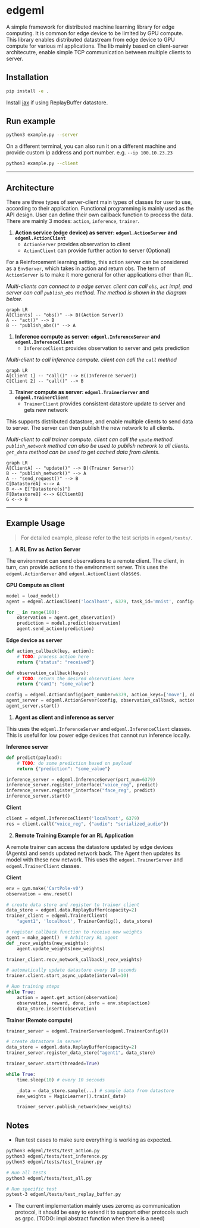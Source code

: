# edgeml

A simple framework for distributed machine learning library for edge computing. It is common for edge device to be limited by GPU compute. This library enables distributed datastream from edge device to GPU compute for various ml applications. The lib mainly based on client-server architecutre, enable simple TCP communication between multiple clients to server.

## Installation

```bash
pip install -e .
```

Install [jax](https://jax.readthedocs.io/en/latest/installation.html) if using ReplayBuffer datastore.

## Run example

```bash
python3 example.py --server
```

On a different terminal, you can also run it on a different machine and provide custom ip address and port number. e.g. `--ip 100.10.23.23`

```bash
python3 example.py --client
```

---

## Architecture

There are three types of server-client main types of classes for user to use, according to their application. Functional programming is mainly used as the API design. User can define their own callback function to process the data. There are mainly 3 modes: `action`, `inference`, `trainer`.

1. **Action service (edge device) as server: `edgeml.ActionServer` and `edgeml.ActionClient`**
   - `ActionServer` provides observation to client
   - `ActionClient` can provide further action to server (Optional)

For a Reinforcement learning setting, this action server can be considered as a `EnvServer`, which takes in action and return obs. The term of `ActionServer` is to make it more general for other applications other than RL.

*Multi-clients can connect to a edge server. client can call `obs`, `act` impl, and server can call `publish_obs` method. The method is shown in the diagram below.*

```mermaid
graph LR
A[Clients] -- "obs()" --> B((Action Server))
A -- "act()" --> B
B -- "publish_obs()" --> A
```

1. **Inference compute as server: `edgeml.InferenceServer` and `edgeml.InferenceClient`**
   - `InferenceClient` provides observation to server and gets prediction

*Multi-client to call inference compute. client can call the `call` method*

```mermaid
graph LR
A[Client 1] -- "call()" --> B((Inference Server))
C[Client 2] -- "call()" --> B
```

3. **Trainer compute as server: `edgeml.TrainerServer` and `edgeml.TrainerClient`**
   - `TrainerClient` provides consistent datastore update to server and gets new network

This supports distributed datastore, and enable multiple clients to send data to server. The server can then publish the new network to all clients.

*Multi-client to call trainer compute. client can call the `upate` method. `publish_network` method can also be used to publish network to all clients. `get_data` method can be used to get cached data from clients.*

```mermaid
graph LR
A[ClientA] -- "update()" --> B((Trainer Server))
B -- "publish_network()" --> A
A -- "send_request()" --> B
C[DatastoreA] <--> A
B <--> E["Datastore(s)"]
F[DatastoreB] <--> G[ClientB]
G <--> B
```

---

## Example Usage

> For detailed example, please refer to the test scripts in `edgeml/tests/`.

1. **A RL Env as Action Server**

The environment can send observations to a remote client. The client, in turn, can provide actions to the environment server. This uses the `edgeml.ActionServer` and `edgeml.ActionClient` classes.

**GPU Compute as client**
```py
model = load_model()
agent = edgeml.ActionClient('localhost', 6379, task_id='mnist', config=agent_config)

for _ in range(100):
    observation = agent.get_observation()
    prediction = model.predict(observation)
    agent.send_action(prediction)
```

**Edge device as server**
```py
def action_callback(key, action):
    # TODO: process action here
    return {"status": "received"}

def observation_callback(keys):
    # TODO: return the desired observations here
    return {"cam1": "some_value"}

config = edgeml.ActionConfig(port_number=6379, action_keys=['move'], observation_keys=['cam1'])
agent_server = edgeml.ActionServer(config, observation_callback, action_callback)
agent_server.start()
```

1. **Agent as client and inference as server**

This uses the `edgeml.InferenceServer` and `edgeml.InferenceClient` classes. This is useful for low power edge devices that cannot run inference locally.

**Inference server**
```py
def predict(payload):
    # TODO: do some prediction based on payload
    return {"prediction": "some_value"}

inference_server = edgeml.InferenceServer(port_num=6379)
inference_server.register_interface("voice_reg", predict)
inference_server.register_interface("face_reg", predict)
inference_server.start()
```

**Client**
```py
client = edgeml.InferenceClient('localhost', 6379)
res = client.call("voice_reg", {"audio": "serialized_audio"})
```

2. **Remote Training Example for an RL Application**

A remote trainer can access the datastore updated by edge devices (Agents) and sends updated network back. The Agent then updates its model with these new network. This uses the `edgeml.TrainerServer` and `edgeml.TrainerClient` classes.


**Client**

```py
env = gym.make('CartPole-v0')
observation = env.reset()

# create data store and register to trainer client
data_store = edgeml.data.ReplayBuffer(capacity=2)
trainer_client = edgeml.TrainerClient(
    "agent1", 'localhost', TrainerConfig(), data_store)

# register callback function to receive new weights
agent = make_agent()  # Arbitrary RL agent
def _recv_weights(new_weights):
    agent.update_weights(new_weights)

trainer_client.recv_network_callback(_recv_weights)

# automatically update datastore every 10 seconds
trainer.client.start_async_update(interval=10)

# Run training steps
while True:
    action = agent.get_action(observation)
    observation, reward, done, info = env.step(action)
    data_store.insert(observation)
```

**Trainer (Remote compute)**

```py
trainer_server = edgeml.TrainerServer(edgeml.TrainerConfig())

# create datastore in server
data_store = edgeml.data.ReplayBuffer(capacity=2)
trainer_server.register_data_store("agent1", data_store)

trainer_server.start(threaded=True)

while True:
    time.sleep(10) # every 10 seconds

    _data = data_store.sample(...) # sample data from datastore
    new_weights = MagicLearner().train(_data)

    trainer_server.publish_network(new_weights)
```

## Notes

- Run test cases to make sure everything is working as expected.

```bash
python3 edgeml/tests/test_action.py
python3 edgeml/tests/test_inference.py
python3 edgeml/tests/test_trainer.py

# Run all tests
python3 edgeml/tests/test_all.py

# Run specific test
pytest-3 edgeml/tests/test_replay_buffer.py
```

- The current implementation mainly uses zeromq as communication protocol, it should be easy to extend it to support other protocols such as grpc. (TODO: impl abstract function when there is a need)

